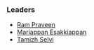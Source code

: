 ### Leaders
* [Ram Praveen](mailto:ram.praveen@owasp.org)
* [Mariappan Esakkiappan](mailto:mariappan.esakkiappan@owasp.org)
* [Tamizh Selvi](mailto:tamizh.selvi@owasp.org)
